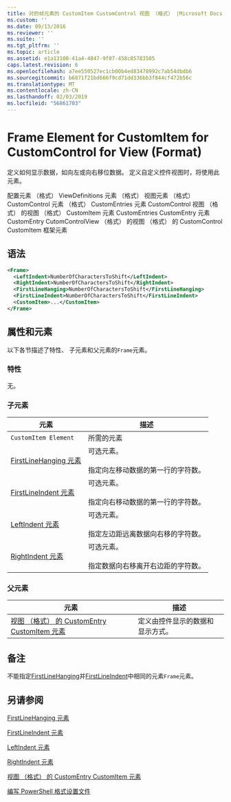 ```yaml
---
title: 对的帧元素的 CustomItem CustomControl 视图 （格式） |Microsoft Docs
ms.custom: ''
ms.date: 09/13/2016
ms.reviewer: ''
ms.suite: ''
ms.tgt_pltfrm: ''
ms.topic: article
ms.assetid: e1a13100-41a4-4847-9f07-458c85783505
caps.latest.revision: 6
ms.openlocfilehash: a7ee550527ec1cb00b4ed83478992c7ab54dbdb6
ms.sourcegitcommit: b6871f21bd666f9cd71dd336bb3f844cf472b56c
ms.translationtype: MT
ms.contentlocale: zh-CN
ms.lasthandoff: 02/03/2019
ms.locfileid: "56861703"
---
```

# <a name="frame-element-for-customitem-for-customcontrol-for-view-format"></a>Frame Element for CustomItem for CustomControl for View (Format)

定义如何显示数据，如向左或向右移位数据。 定义自定义控件视图时，将使用此元素。

配置元素 （格式） ViewDefinitions 元素 （格式） 视图元素 （格式） CustomControl 元素 （格式） CustomEntries 元素 CustomControl 视图 （格式） 的视图 （格式） CustomItem 元素 CustomEntries CustomEntry 元素CustomEntry CutomControlView （格式） 的视图 （格式） 的 CustomControl CustomItem 框架元素

## <a name="syntax"></a>语法

```xml
<Frame>
  <LeftIndent>NumberOfCharactersToShift</LeftIndent>
  <RightIndent>NumberOfCharactersToShift</RightIndent>
  <FirstLineHanging>NumberOfCharactersToShift</FirstLineHanging>
  <FirstLineIndent>NumberOfCharactersToShift</FirstLineIndent>
  <CustomItem>...</CustomItem>
</Frame>
```

## <a name="attributes-and-elements"></a>属性和元素

以下各节描述了特性、 子元素和父元素的`Frame`元素。

### <a name="attributes"></a>特性

无。

### <a name="child-elements"></a>子元素

|元素|描述|
|-------------|-----------------|
|`CustomItem Element`|所需的元素|
|[FirstLineHanging 元素](./firstlinehanging-element-for-frame-for-customcontrol-for-view-format.md)|可选元素。<br /><br /> 指定向左移动数据的第一行的字符数。|
|[FirstLineIndent 元素](./firstlineindent-element-for-frame-for-customcontrol-for-view-format.md)|可选元素。<br /><br /> 指定向右移动数据的第一行的字符数。|
|[LeftIndent 元素](./leftindent-element-for-frame-for-customcontrol-for-view-format.md)|可选元素。<br /><br /> 指定左边距远离数据向右移的字符数。|
|[RightIndent 元素](./rightindent-element-for-frame-for-customcontrol-for-view-format.md)|可选元素。<br /><br /> 指定数据向右移离开右边距的字符数。|

### <a name="parent-elements"></a>父元素

|元素|描述|
|-------------|-----------------|
|[视图 （格式） 的 CustomEntry CustomItem 元素](./customitem-element-for-customentry-for-customcontrol-for-view-format.md)|定义由控件显示的数据和显示方式。|

## <a name="remarks"></a>备注

不能指定[FirstLineHanging](./firstlinehanging-element-for-frame-for-customcontrol-for-view-format.md)并[FirstLineIndent](./firstlineindent-element-for-frame-for-customcontrol-for-view-format.md)中相同的元素`Frame`元素。

## <a name="see-also"></a>另请参阅

[FirstLineHanging 元素](./firstlinehanging-element-for-frame-for-customcontrol-for-view-format.md)

[FirstLineIndent 元素](./firstlineindent-element-for-frame-for-customcontrol-for-view-format.md)

[LeftIndent 元素](./leftindent-element-for-frame-for-customcontrol-for-view-format.md)

[RightIndent 元素](./rightindent-element-for-frame-for-customcontrol-for-view-format.md)

[视图 （格式） 的 CustomEntry CustomItem 元素](./customitem-element-for-customentry-for-customcontrol-for-view-format.md)

[编写 PowerShell 格式设置文件](./writing-a-powershell-formatting-file.md)
